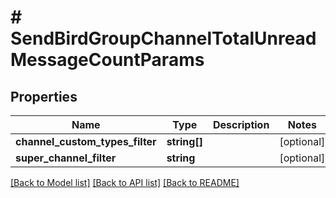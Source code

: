 # # SendBirdGroupChannelTotalUnreadMessageCountParams

## Properties

Name | Type | Description | Notes
------------ | ------------- | ------------- | -------------
**channel_custom_types_filter** | **string[]** |  | [optional]
**super_channel_filter** | **string** |  | [optional]

[[Back to Model list]](../../README.md#models) [[Back to API list]](../../README.md#endpoints) [[Back to README]](../../README.md)
